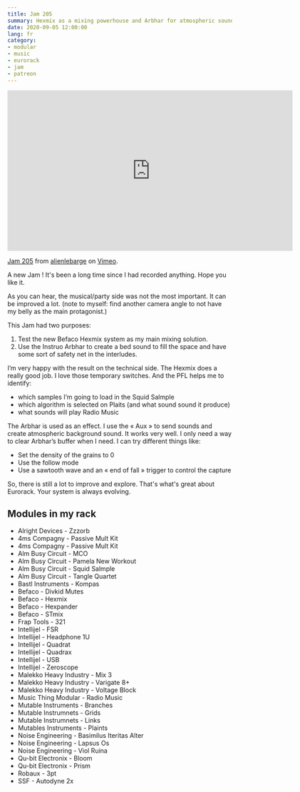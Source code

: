```yaml
---
title: Jam 205
summary: Hexmix as a mixing powerhouse and Arbhar for atmospheric sounds
date: 2020-09-05 12:00:00
lang: fr
category:
- modular
- music
- eurorack
- jam
- patreon
---
```


<iframe src="https://player.vimeo.com/video/454091293" width="640" height="360" frameborder="0" allow="autoplay; fullscreen" allowfullscreen></iframe>
<p><a href="https://vimeo.com/454091293">Jam 205</a> from <a href="https://vimeo.com/alienlebarge">alienlebarge</a> on <a href="https://vimeo.com">Vimeo</a>.</p>

A new Jam ! It's been a long time since I had recorded anything. Hope you like it.

As you can hear, the musical/party side was not the most important. It can be improved a lot. (note to myself: find another camera angle to not have my belly as the main protagonist.)

This Jam had two purposes:
1. Test the new Befaco Hexmix system as my main mixing solution.
2. Use the Instruo Arbhar to create a bed sound to fill the space and have some sort of safety net in the interludes.

I’m very happy with the result on the technical side.  The Hexmix does a really good job. I love those temporary switches. And the PFL helps me to identify:
- which samples I’m going to load in the Squid Salmple
- which algorithm is selected on Plaits (and what sound sound it produce)
- what sounds will play Radio Music

The Arbhar is used as an effect. I use the « Aux » to send sounds and create atmospheric background sound. It works very well. I only need a way to clear Arbhar’s buffer when I need. I can try different things like:
- Set the density of the grains to 0
- Use the follow mode
- Use a sawtooth wave and an « end of fall » trigger to control the capture

So, there is still a lot to improve and explore. That's what's great about Eurorack. Your system is always evolving.

## Modules in my rack

- Alright Devices - Zzzorb
- 4ms Compagny - Passive Mult Kit
- 4ms Compagny - Passive Mult Kit
- Alm Busy Circuit - MCO
- Alm Busy Circuit - Pamela New Workout
- Alm Busy Circuit - Squid Salmple
- Alm Busy Circuit - Tangle Quartet
- Bastl Instruments - Kompas
- Befaco - Divkid Mutes
- Befaco - Hexmix
- Befaco - Hexpander
- Befaco - STmix
- Frap Tools - 321
- Intellijel - FSR
- Intellijel - Headphone 1U
- Intellijel - Quadrat
- Intellijel - Quadrax
- Intellijel - USB
- Intellijel - Zeroscope
- Malekko Heavy Industry - Mix 3
- Malekko Heavy Industry - Varigate 8+
- Malekko Heavy Industry - Voltage Block
- Music Thing Modular - Radio Music
- Mutable Instruments - Branches
- Mutable Instrumnets - Grids
- Mutable Instrumnets - Links
- Mutables Instruments - Plaints
- Noise Engineering - Basimilus Iteritas Alter
- Noise Engineering - Lapsus Os
- Noise Engineering - Viol Ruina
- Qu-bit Electronix - Bloom
- Qu-bit Electronix - Prism
- Robaux - 3pt
- SSF - Autodyne 2x


